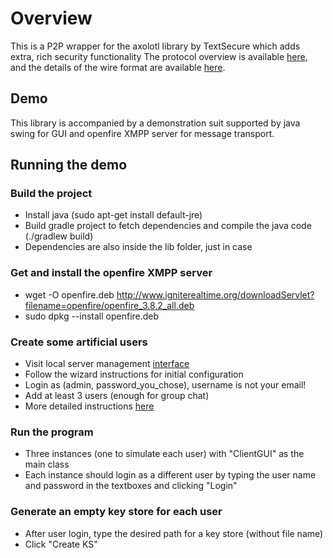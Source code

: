 
# Overview

This is a P2P wrapper for the axolotl library by TextSecure which adds extra, rich security functionality
The protocol overview is available [here](https://github.com/trevp/axolotl/wiki),
and the details of the wire format are available [here](https://github.com/WhisperSystems/TextSecure/wiki/ProtocolV2).

## Demo

This library is accompanied by a demonstration suit supported by java swing for GUI and openfire XMPP server
for message transport.

## Running the demo

### Build the project
  - Install java (sudo apt-get install default-jre)
  - Build gradle project to fetch dependencies and compile the java code (./gradlew build)
  - Dependencies are also inside the lib folder, just in case

### Get and install the openfire XMPP server
 - wget -O openfire.deb http://www.igniterealtime.org/downloadServlet?filename=openfire/openfire_3.8.2_all.deb
 - sudo dpkg --install openfire.deb

### Create some artificial users
 - Visit local server management [interface](http://localhost:9090)
 - Follow the wizard instructions for initial configuration
 - Login as (admin, password_you_chose), username is not your email!
 - Add at least 3 users (enough for group chat)
 - More detailed instructions [here](https://www.digitalocean.com/community/tutorials/how-to-install-openfire-xmpp-server-on-a-debian-or-ubuntu-vps)

### Run the program 
 - Three instances (one to simulate each user) with "ClientGUI" as the main class
 - Each instance should login as a different user by typing the user name and password in the textboxes
 and clicking "Login"

### Generate an empty key store for each user
 - After user login, type the desired path for a key store (without file name)
 - Click "Create KS"






